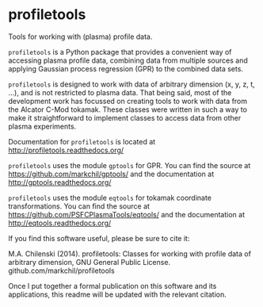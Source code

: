profiletools
============

Tools for working with (plasma) profile data.

`profiletools` is a Python package that provides a convenient way of accessing plasma profile data, combining data from multiple sources and applying Gaussian process regression (GPR) to the combined data sets.

`profiletools` is designed to work with data of arbitrary dimension (x, y, z, t, ...), and is not restricted to plasma data. That being said, most of the development work has focussed on creating tools to work with data from the Alcator C-Mod tokamak. These classes were written in such a way to make it straightforward to implement classes to access data from other plasma experiments.

Documentation for `profiletools` is located at http://profiletools.readthedocs.org/

`profiletools` uses the module `gptools` for GPR. You can find the source at https://github.com/markchil/gptools/ and the documentation at http://gptools.readthedocs.org/

`profiletools` uses the module `eqtools` for tokamak coordinate transformations. You can find the source at https://github.com/PSFCPlasmaTools/eqtools/ and the documentation at http://eqtools.readthedocs.org/

If you find this software useful, please be sure to cite it:

M.A. Chilenski (2014). profiletools: Classes for working with profile data of arbitrary dimension, GNU General Public License. github.com/markchil/profiletools

Once I put together a formal publication on this software and its applications, this readme will be updated with the relevant citation.
